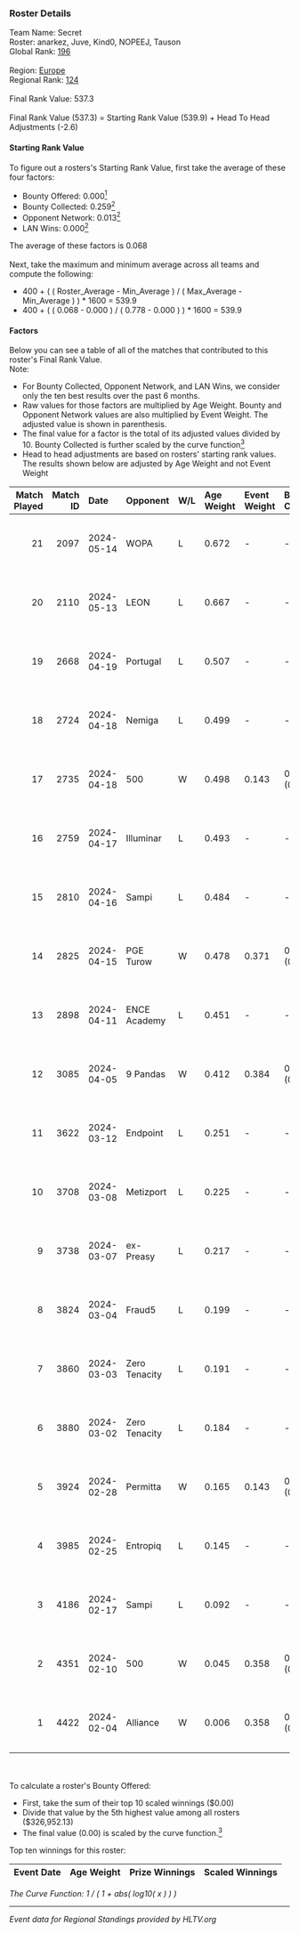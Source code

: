 ### Roster Details<br />
Team Name: Secret<br />
Roster: anarkez, Juve, Kind0, NOPEEJ, Tauson<br />
Global Rank: [196](../standings_global.md)<br />
<br />
Region: [Europe]( ../standings_europe.md)<br />
Regional Rank: [124]( ../standings_europe.md)<br />
<br />
Final Rank Value:  537.3<br />
<br />
Final Rank Value (537.3) = Starting Rank Value (539.9) + Head To Head Adjustments (-2.6)<br />

#### Starting Rank Value<br />
To figure out a rosters's Starting Rank Value, first take the average of these four factors:<br />
- Bounty Offered: 0.000[<sup>1</sup>](#table2)
- Bounty Collected: 0.259[<sup>2</sup>](#table1)
- Opponent Network: 0.013[<sup>2</sup>](#table1)
- LAN Wins: 0.000[<sup>2</sup>](#table1)

The average of these factors is 0.068<br />
<br />
Next, take the maximum and minimum average across all teams and compute the following:<br />
- 400 + ( ( Roster_Average - Min_Average ) / ( Max_Average - Min_Average ) ) * 1600 = 539.9
- 400 + ( ( 0.068 - 0.000 ) / ( 0.778 - 0.000 ) ) * 1600 = 539.9


#### Factors<br />
Below you can see a table of all of the matches that contributed to this roster's Final Rank Value.<br />
Note:<br />

- For Bounty Collected, Opponent Network, and LAN Wins, we consider only the ten best results over the past 6 months.
- Raw values for those factors are multiplied by Age Weight. Bounty and Opponent Network values are also multiplied by Event Weight. The adjusted value is shown in parenthesis.
- The final value for a factor is the total of its adjusted values divided by 10. Bounty Collected is further scaled by the curve function[<sup>3</sup>](#curveFunction)
- Head to head adjustments are based on rosters' starting rank values. The results shown below are adjusted by Age Weight and not Event Weight
<span id="table1"></span><br />


| Match Played | Match ID | Date       | Opponent      | W/L | Age Weight | Event Weight | Bounty Collected | Opponent Network | LAN Wins  | H2H Adj. | Roster                                 |
| -: | -: | :- | :- | :- | :- | :- | :- | :- | :- | -: | :- |
|           21 |     2097 | 2024-05-14 | WOPA          | L   | 0.672      | -            | -                | -                | -         |    -8.27 | anarkez, Juve, Kind0, NOPEEJ, Tauson   |
|           20 |     2110 | 2024-05-13 | LEON          | L   | 0.667      | -            | -                | -                | -         |    -6.53 | anarkez, Juve, Kind0, NOPEEJ, Tauson   |
|           19 |     2668 | 2024-04-19 | Portugal      | L   | 0.507      | -            | -                | -                | -         |    -5.02 | anarkez, Kind0, Maze, NOPEEJ, Tauson   |
|           18 |     2724 | 2024-04-18 | Nemiga        | L   | 0.499      | -            | -                | -                | -         |    -0.53 | anarkez, Kind0, Maze, NOPEEJ, Tauson   |
|           17 |     2735 | 2024-04-18 | 500           | W   | 0.498      | 0.143        | 0.001 (0.000)    | 0.126 (0.009)    | 0 (0.000) |    12.11 | anarkez, Kind0, Maze, NOPEEJ, Tauson   |
|           16 |     2759 | 2024-04-17 | Illuminar     | L   | 0.493      | -            | -                | -                | -         |    -8.45 | anarkez, Kind0, Maze, NOPEEJ, Tauson   |
|           15 |     2810 | 2024-04-16 | Sampi         | L   | 0.484      | -            | -                | -                | -         |    -1.79 | anarkez, Kind0, Maze, NOPEEJ, Tauson   |
|           14 |     2825 | 2024-04-15 | PGE Turow     | W   | 0.478      | 0.371        | 0.001 (0.000)    | 0.026 (0.005)    | 0 (0.000) |     9.78 | anarkez, Kind0, Maze, NOPEEJ, Tauson   |
|           13 |     2898 | 2024-04-11 | ENCE Academy  | L   | 0.451      | -            | -                | -                | -         |    -3.71 | anarkez, Kind0, Maze, NOPEEJ, Tauson   |
|           12 |     3085 | 2024-04-05 | 9 Pandas      | W   | 0.412      | 0.384        | 0.083 (0.013)    | 0.577 (0.091)    | 0 (0.000) |    12.13 | anarkez, Kind0, Maze, NOPEEJ, Tauson   |
|           11 |     3622 | 2024-03-12 | Endpoint      | L   | 0.251      | -            | -                | -                | -         |    -0.89 | anarkez, Kind0, Maze, NOPEEJ, Tauson   |
|           10 |     3708 | 2024-03-08 | Metizport     | L   | 0.225      | -            | -                | -                | -         |    -0.78 | anarkez, innocent, Kind0, Maze, Tauson |
|            9 |     3738 | 2024-03-07 | ex-Preasy     | L   | 0.217      | -            | -                | -                | -         |    -1.27 | anarkez, innocent, Kind0, Maze, Tauson |
|            8 |     3824 | 2024-03-04 | Fraud5        | L   | 0.199      | -            | -                | -                | -         |    -2.19 | anarkez, innocent, Kind0, Maze, Tauson |
|            7 |     3860 | 2024-03-03 | Zero Tenacity | L   | 0.191      | -            | -                | -                | -         |    -0.26 | anarkez, innocent, Kind0, Maze, Tauson |
|            6 |     3880 | 2024-03-02 | Zero Tenacity | L   | 0.184      | -            | -                | -                | -         |    -0.25 | anarkez, innocent, Kind0, Maze, Tauson |
|            5 |     3924 | 2024-02-28 | Permitta      | W   | 0.165      | 0.143        | 0.024 (0.001)    | 0.801 (0.019)    | 0 (0.000) |     4.70 | anarkez, innocent, Kind0, Maze, Tauson |
|            4 |     3985 | 2024-02-25 | Entropiq      | L   | 0.145      | -            | -                | -                | -         |    -2.22 | anarkez, innocent, Kind0, Maze, Tauson |
|            3 |     4186 | 2024-02-17 | Sampi         | L   | 0.092      | -            | -                | -                | -         |    -0.35 | anarkez, innocent, Kind0, Maze, Tauson |
|            2 |     4351 | 2024-02-10 | 500           | W   | 0.045      | 0.358        | 0.001 (0.000)    | 0.126 (0.002)    | 0 (0.000) |     1.05 | anarkez, innocent, Kind0, Maze, Tauson |
|            1 |     4422 | 2024-02-04 | Alliance      | W   | 0.006      | 0.358        | 0.014 (0.000)    | 0.319 (0.001)    | 0 (0.000) |     0.16 | anarkez, innocent, Kind0, Maze, Tauson |

<br />
<span id="table2"></span><br />
To calculate a roster's Bounty Offered:<br />

- First, take the sum of their top 10 scaled winnings ($0.00)
- Divide that value by the 5th highest value among all rosters ($326,952.13)
- The final value (0.00) is scaled by the curve function.[<sup>3</sup>](#curveFunction)

Top ten winnings for this roster:<br />

| Event Date | Age Weight | Prize Winnings | Scaled Winnings |
| :- | -: | :- | :- |


<span id="curveFunction"></span>_The Curve Function: 1 / ( 1 + abs( log10( x ) ) )_<br />

---
_Event data for Regional Standings provided by HLTV.org_<br />
